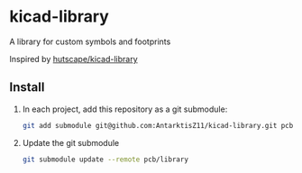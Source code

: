 # kicad-library
 A library for custom symbols and footprints

Inspired by [hutscape/kicad-library](https://github.com/hutscape/kicad-library)


## Install

1. In each project, add this repository as a git submodule:

    ```sh
    git add submodule git@github.com:AntarktisZ11/kicad-library.git pcb/library
    ```
1. Update the git submodule

    ```sh
    git submodule update --remote pcb/library
    ```
